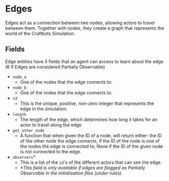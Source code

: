 # Edges
Edges act as a connection between two nodes, allowing actors to travel between them. Together with nodes, they create a graph that represents the world of the Craftbots Simulation. 

## Fields
Edge entities have 5 fields that an agent can access to learn about the edge (6 if Edges are considered Partially Observable)

* `node_a`
  * One of the nodes that the edge connects to.
* `node_b`
  * One of the nodes that the edge connects to.
* `id`
  * This is the unique, positive, non-zero integer that represents the edge in the simulation.
* `length`
  * The length of the edge, which determines how long it takes for an actor to travel along the edge
* `get_other_node`
  * A function that when given the ID of a node, will return either: the ID of the other node the edge connects, if the ID of the node is one of the nodes the edge is connected to; None if the ID of the given node is not connected to the edge.
* `observers`*
  * This is a list of the `id`'s of the different actors that can see the edge.
  * _*This field is only available if edges are flagged as Partially Observable in the initialisation files (under rules)._